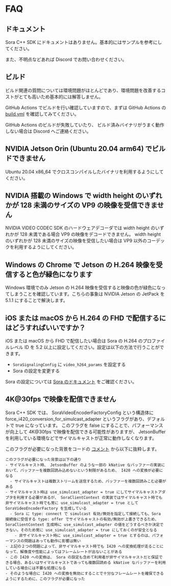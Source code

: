 # FAQ

## ドキュメント

Sora C++ SDK にドキュメントはありません。基本的にはサンプルを参考にしてください。

また、不明点などあれば Discord でお問い合わせください。

## ビルド

ビルド関連の質問については環境問題がほとんどであり、環境問題を改善するコストがとても高いため基本的には解答しません。

GitHub Actions でビルドを行い確認していますので、まずは GitHub Actions の [build.yml](https://github.com/shiguredo/sora-cpp-sdk/blob/develop/.github/workflows/build.yml) を確認してみてください。

GitHub Actions のビルドが失敗していたり、
ビルド済みバイナリがうまく動作しない場合は Discord へご連絡ください。

## NVIDIA Jetson Orin (Ubuntu 20.04 arm64) でビルドできません

Ubuntu 20.04 x86_64 でクロスコンパイルしたバイナリを利用するようにしてください。

## NVIDIA 搭載の Windows で width height のいずれかが 128 未満のサイズの VP9 の映像を受信できません

NVIDIA VIDEO CODEC SDK のハードウェアデコーダでは width height のいずれかが 128 未満である場合 VP9 の映像をデコードできません。 width height のいずれかが 128 未満のサイズの映像を受信したい場合は VP9 以外のコーデックを利用するようにしてください。

## Windows の Chrome で Jetson の H.264 映像を受信すると色が緑色になります

Windows 環境でのみ Jetson の H.264 映像を受信すると映像の色が緑色になってしまうことを確認しています。こちらの事象は NVIDIA Jetson の JetPack を 5.1.1 にすることで解決します。

## iOS または macOS から H.264 の FHD で配信するにはどうすればいいですか？

iOS または macOS から FHD で配信したい場合は Sora の H.264 のプロファイルレベル ID を 5.2 以上に設定してください。設定は以下の方法で行うことができます。

- `SoraSignalingConfig` に `video_h264_params` を設定する
- Sora の設定を変更する

Sora の設定については [Sora のドキュメント](https://sora-doc.shiguredo.jp/SORA_CONF#1581db) をご確認ください。

## 4K@30fps で映像を配信できません

Sora C++ SDK では、 SoraVideoEncoderFactoryConfig という構造体に force_i420_conversion_for_simulcast_adapter というフラグがあり、デフォルトで true になっています。
このフラグを false にすることで、パフォーマンスが向上して 4K@30fps で映像を配信できる可能性がありますが、 JetsonBuffer を利用している環境などでサイマルキャストが正常に動作しなくなります。

このフラグが必要になった背景をコードの [コメント](https://github.com/shiguredo/sora-cpp-sdk/blob/8f6dba9218e0cda7cdefafe64a37c1af9d5e5c9e/include/sora/sora_video_encoder_factory.h#L57-L71) から以下に抜粋します。

```
このフラグが必要になった背景は以下の通り
- サイマルキャスト時、 JetsonBuffer のような一部の kNative なバッファーの実装において、バッファーを複数回読み込めないという制限があるため、 I420 への変換が必要になる
  - サイマルキャストは複数ストリームを送信するため、バッファーを複数回読みこむ必要がある
- サイマルキャスト時は use_simulcast_adapter = true にしてサイマルキャストアダプタを利用する必要があるが、 SoraClientContext の実装ではサイマルキャスト時でも非サイマルキャスト時でも常に use_simulcast_adapter = true として SoraVideoEncoderFactory を生成している
  - Sora に type: connect で simulcast 有効/無効を指定して接続しても、Sora 接続後に受信する type: offer でサイマルキャストの有効/無効が上書きできるため、SoraClientContext 生成時に use_simulcast_adapter の値をどうするべきか決定できない。そのため常に use_simulcast_adapter = true にしておくのが安全となる
    - 非サイマルキャスト時に use_simulcast_adapter = true とするのは、パフォーマンスの問題はあっても動作に影響は無い
- 上記の２つの問題によって、非サイマルキャスト時でも I420 への変換処理が走ることになって、解像度や性能によってはフレームレートが出ないことがある
- この I420 への変換は、 Sora の設定も含めて利用者が非サイマルキャストだと保証できる場合、あるいはサイマルキャストであっても複数回読める kNative なバッファーを利用している場合には不要な処理になる
- そのような場合に I420 への変換を無効にすることで十分なフレームレートを確保できるようにするために、このフラグが必要になった
```
